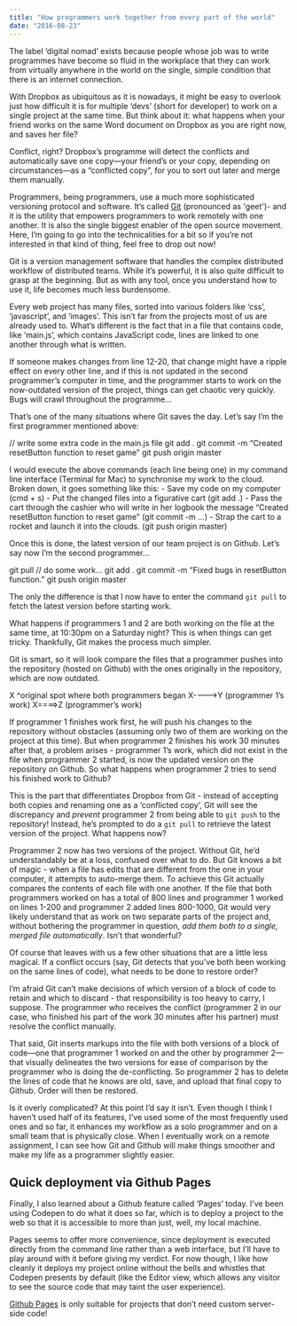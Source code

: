 ```yaml
---
title: "How programmers work together from every part of the world"
date: "2016-08-23"
---
```


The label ‘digital nomad’ exists because people whose job was to write programmes have become so fluid in the workplace that they can work from virtually anywhere in the world on the single, simple condition that there is an internet connection.

With Dropbox as ubiquitous as it is nowadays, it might be easy to overlook just how difficult it is for multiple ‘devs’ (short for developer) to work on a single project at the same time. But think about it: what happens when your friend works on the same Word document on Dropbox as you are right now, and saves her file?

Conflict, right? Dropbox’s programme will detect the conflicts and automatically save one copy—your friend’s or your copy, depending on circumstances—as a “conflicted copy”, for you to sort out later and merge them manually.

Programmers, being programmers, use a much more sophisticated versioning protocol and software. It’s called [Git](“https://en.wikipedia.org/wiki/Git_(software)”) (pronounced as 'geet')- and it is the utility that empowers programmers to work remotely with one another. It is also the single biggest enabler of the open source movement. Here, I’m going to go into the technicalities for a bit so if you’re not interested in that kind of thing, feel free to drop out now!

Git is a version management software that handles the complex distributed workflow of distributed teams. While it’s powerful, it is also quite difficult to grasp at the beginning. But as with any tool, once you understand how to use it, life becomes much less burdensome.

Every web project has many files, sorted into various folders like ‘css’, ‘javascript’, and ‘images’. This isn’t far from the projects most of us are already used to. What’s different is the fact that in a file that contains code, like ‘main.js’, which contains JavaScript code, lines are linked to one another through what is written.

If someone makes changes from line 12-20, that change might have a ripple effect on every other line, and if this is not updated in the second programmer’s computer in time, and the programmer starts to work on the now-outdated version of the project, things can get chaotic very quickly. Bugs will crawl throughout the programme…

That’s one of the many situations where Git saves the day. Let’s say I’m the first programmer mentioned above:

// write some extra code in the main.js file
git add .
git commit -m “Created resetButton function to reset game”
git push origin master

I would execute the above commands (each line being one) in my command line interface (Terminal for Mac) to synchronise my work to the cloud. Broken down, it goes something like this: - Save my code on my computer (cmd + s) - Put the changed files into a figurative cart (git add .) - Pass the cart through the cashier who will write in her logbook the message “Created resetButton function to reset game” (git commit -m …) - Strap the cart to a rocket and launch it into the clouds. (git push origin master)

Once this is done, the latest version of our team project is on Github. Let’s say now I’m the second programmer…

git pull 
// do some work…
git add .
git commit -m “Fixed bugs in resetButton function.”
git push origin master

The only the difference is that I now have to enter the command `git pull` to fetch the latest version before starting work.

What happens if programmers 1 and 2 are both working on the file at the same time, at 10:30pm on a Saturday night? This is when things can get tricky. Thankfully, Git makes the process much simpler.

Git is smart, so it will look compare the files that a programmer pushes into the repository (hosted on Github) with the ones originally in the repository, which are now outdated.

X
^original spot where both programmers began
X---->Y (programmer 1’s work)
X====>Z (programmer’s work)

If programmer 1 finishes work first, he will push his changes to the repository without obstacles (assuming only two of them are working on the project at this time). But when programmer 2 finishes his work 30 minutes after that, a problem arises - programmer 1’s work, which did not exist in the file when programmer 2 started, is now the updated version on the repository on Github. So what happens when programmer 2 tries to send his finished work to Github?

This is the part that differentiates Dropbox from Git - instead of accepting both copies and renaming one as a ‘conflicted copy’, Git will see the discrepancy and _prevent_ programmer 2 from being able to `git push` to the repository! Instead, he’s prompted to do a `git pull` to retrieve the latest version of the project. What happens now?

Programmer 2 now has two versions of the project. Without Git, he’d understandably be at a loss, confused over what to do. But Git knows a bit of magic - when a file has edits that are different from the one in your computer, it attempts to auto-merge them. To achieve this Git actually compares the contents of each file with one another. If the file that both programmers worked on has a total of 800 lines and programmer 1 worked on lines 1-200 and programmer 2 added lines 800-1000, Git would very likely understand that as work on two separate parts of the project and, without bothering the programmer in question, _add them both to a single, merged file automatically_. Isn’t that wonderful?

Of course that leaves with us a few other situations that are a little less magical. If a conflict occurs (say, Git detects that you’ve both been working on the same lines of code), what needs to be done to restore order?

I’m afraid Git can’t make decisions of which version of a block of code to retain and which to discard - that responsibility is too heavy to carry, I suppose. The programmer who receives the conflict (programmer 2 in our case, who finished his part of the work 30 minutes after his partner) must resolve the conflict manually.

That said, Git inserts markups into the file with both versions of a block of code—one that programmer 1 worked on and the other by programmer 2—that visually delineates the two versions for ease of comparison by the programmer who is doing the de-conflicting. So programmer 2 has to delete the lines of code that he knows are old, save, and upload that final copy to Github. Order will then be restored.

Is it overly complicated? At this point I’d say it isn’t. Even though I think I haven’t used half of its features, I’ve used some of the most frequently used ones and so far, it enhances my workflow as a solo programmer and on a small team that is physically close. When I eventually work on a remote assignment, I can see how Git and Github will make things smoother and make my life as a programmer slightly easier.

## Quick deployment via Github Pages

Finally, I also learned about a Github feature called ‘Pages’ today. I’ve been using Codepen to do what it does so far, which is to deploy a project to the web so that it is accessible to more than just, well, my local machine.

Pages seems to offer more convenience, since deployment is executed directly from the command line rather than a web interface, but I’ll have to play around with it before giving my verdict. For now though, I like how cleanly it deploys my project online without the bells and whistles that Codepen presents by default (like the Editor view, which allows any visitor to see the source code that may taint the user experience).

[Github Pages](“https://pages.github.com/“) is only suitable for projects that don’t need custom server-side code!
